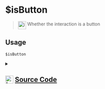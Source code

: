 # $isButton
> <img align="top" src="https://upload.wikimedia.org/wikipedia/commons/thumb/e/e4/Infobox_info_icon.svg/160px-Infobox_info_icon.svg.png?20150409153300" alt="image" width="25" height="auto"> Whether the interaction is a button
## Usage
```
$isButton
```
<details>
<summary>
    
## <img align="top" src="https://cdn4.iconfinder.com/data/icons/iconsimple-logotypes/512/github-512.png" alt="image" width="25" height="auto">  [Source Code](https://github.com/tryforge/ForgeScript-V2/blob/main/src/native/isButton.ts)
    
</summary>
    
```ts
import { NativeFunction, Return } from "../structures"

export default new NativeFunction({
    name: "$isButton",
    version: "1.0.0",
    description: "Whether the interaction is a button",
    unwrap: false,
    execute(ctx) {
        return Return.success(Boolean(ctx.interaction?.isButton()))
    },
})
```
    
</details>